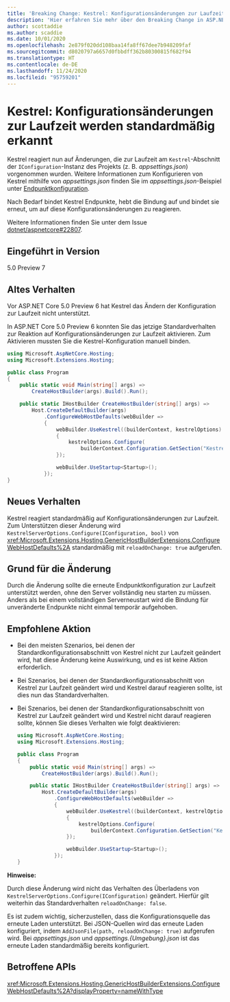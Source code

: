 ```yaml
---
title: 'Breaking Change: Kestrel: Konfigurationsänderungen zur Laufzeit werden standardmäßig erkannt'
description: 'Hier erfahren Sie mehr über den Breaking Change in ASP.NET Core 5.0 mit dem Titel „Kestrel: Konfigurationsänderungen zur Laufzeit werden standardmäßig erkannt'
author: scottaddie
ms.author: scaddie
ms.date: 10/01/2020
ms.openlocfilehash: 2e879f020dd108baa14fa8ff67dee7b948209faf
ms.sourcegitcommit: d8020797a6657d0fbbdff362b80300815f682f94
ms.translationtype: HT
ms.contentlocale: de-DE
ms.lasthandoff: 11/24/2020
ms.locfileid: "95759201"
---
```

# <a name="kestrel-configuration-changes-at-run-time-detected-by-default"></a>Kestrel: Konfigurationsänderungen zur Laufzeit werden standardmäßig erkannt

Kestrel reagiert nun auf Änderungen, die zur Laufzeit am `Kestrel`-Abschnitt der `IConfiguration`-Instanz des Projekts (z. B. *appsettings.json*) vorgenommen wurden. Weitere Informationen zum Konfigurieren von Kestrel mithilfe von *appsettings.json* finden Sie im *appsettings.json*-Beispiel unter [Endpunktkonfiguration](/aspnet/core/fundamentals/servers/kestrel#endpoint-configuration).

Nach Bedarf bindet Kestrel Endpunkte, hebt die Bindung auf und bindet sie erneut, um auf diese Konfigurationsänderungen zu reagieren.

Weitere Informationen finden Sie unter dem Issue [dotnet/aspnetcore#22807](https://github.com/dotnet/aspnetcore/issues/22807).

## <a name="version-introduced"></a>Eingeführt in Version

5.0 Preview 7

## <a name="old-behavior"></a>Altes Verhalten

Vor ASP.NET Core 5.0 Preview 6 hat Kestrel das Ändern der Konfiguration zur Laufzeit nicht unterstützt.

In ASP.NET Core 5.0 Preview 6 konnten Sie das jetzige Standardverhalten zur Reaktion auf Konfigurationsänderungen zur Laufzeit aktivieren. Zum Aktivieren mussten Sie die Kestrel-Konfiguration manuell binden.

```csharp
using Microsoft.AspNetCore.Hosting;
using Microsoft.Extensions.Hosting;

public class Program
{
    public static void Main(string[] args) =>
        CreateHostBuilder(args).Build().Run();

    public static IHostBuilder CreateHostBuilder(string[] args) =>
        Host.CreateDefaultBuilder(args)
            .ConfigureWebHostDefaults(webBuilder =>
            {
                webBuilder.UseKestrel((builderContext, kestrelOptions) =>
                {
                    kestrelOptions.Configure(
                        builderContext.Configuration.GetSection("Kestrel"), reloadOnChange: true);
                });

                webBuilder.UseStartup<Startup>();
            });
}
```

## <a name="new-behavior"></a>Neues Verhalten

Kestrel reagiert standardmäßig auf Konfigurationsänderungen zur Laufzeit. Zum Unterstützen dieser Änderung wird `KestrelServerOptions.Configure(IConfiguration, bool)` von <xref:Microsoft.Extensions.Hosting.GenericHostBuilderExtensions.ConfigureWebHostDefaults%2A> standardmäßig mit `reloadOnChange: true` aufgerufen.

## <a name="reason-for-change"></a>Grund für die Änderung

Durch die Änderung sollte die erneute Endpunktkonfiguration zur Laufzeit unterstützt werden, ohne den Server vollständig neu starten zu müssen. Anders als bei einem vollständigen Serverneustart wird die Bindung für unveränderte Endpunkte nicht einmal temporär aufgehoben.

## <a name="recommended-action"></a>Empfohlene Aktion

* Bei den meisten Szenarios, bei denen der Standardkonfigurationsabschnitt von Kestrel nicht zur Laufzeit geändert wird, hat diese Änderung keine Auswirkung, und es ist keine Aktion erforderlich.
* Bei Szenarios, bei denen der Standardkonfigurationsabschnitt von Kestrel zur Laufzeit geändert wird und Kestrel darauf reagieren sollte, ist dies nun das Standardverhalten.
* Bei Szenarios, bei denen der Standardkonfigurationsabschnitt von Kestrel zur Laufzeit geändert wird und Kestrel nicht darauf reagieren sollte, können Sie dieses Verhalten wie folgt deaktivieren:

    ```csharp
    using Microsoft.AspNetCore.Hosting;
    using Microsoft.Extensions.Hosting;

    public class Program
    {
        public static void Main(string[] args) =>
            CreateHostBuilder(args).Build().Run();

        public static IHostBuilder CreateHostBuilder(string[] args) =>
            Host.CreateDefaultBuilder(args)
                .ConfigureWebHostDefaults(webBuilder =>
                {
                    webBuilder.UseKestrel((builderContext, kestrelOptions) =>
                    {
                        kestrelOptions.Configure(
                            builderContext.Configuration.GetSection("Kestrel"), reloadOnChange: false);
                    });

                    webBuilder.UseStartup<Startup>();
                });
    }
    ```

**Hinweise:**

Durch diese Änderung wird nicht das Verhalten des Überladens von `KestrelServerOptions.Configure(IConfiguration)` geändert. Hierfür gilt weiterhin das Standardverhalten `reloadOnChange: false`.

Es ist zudem wichtig, sicherzustellen, dass die Konfigurationsquelle das erneute Laden unterstützt. Bei JSON-Quellen wird das erneute Laden konfiguriert, indem `AddJsonFile(path, reloadOnChange: true)` aufgerufen wird. Bei *appsettings.json* und *appsettings.{Umgebung}.json* ist das erneute Laden standardmäßig bereits konfiguriert.

## <a name="affected-apis"></a>Betroffene APIs

<xref:Microsoft.Extensions.Hosting.GenericHostBuilderExtensions.ConfigureWebHostDefaults%2A?displayProperty=nameWithType>

<!--

### Category

ASP.NET Core

### Affected APIs

`Overload:Microsoft.Extensions.Hosting.GenericHostBuilderExtensions.ConfigureWebHostDefaults`

-->
